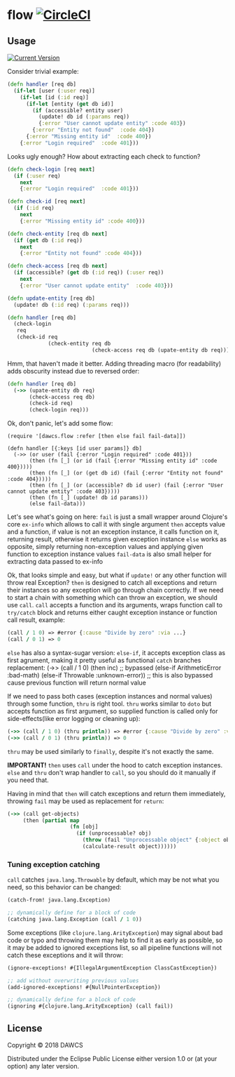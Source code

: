 # flow [![CircleCI](https://circleci.com/gh/dawcs/flow/tree/master.svg?style=svg)](https://circleci.com/gh/dawcs/flow/tree/master)

## Usage

[![Current Version](https://clojars.org/dawcs/flow/latest-version.svg)](https://clojars.org/dawcs/flow)

Consider trivial example:
```clojure
(defn handler [req db]
  (if-let [user (:user req)]
    (if-let [id (:id req)]
      (if-let [entity (get db id)]
        (if (accessible? entity user)
          (update! db id (:params req))
          {:error "User cannot update entity" :code 403})
        {:error "Entity not found"  :code 404})
      {:error "Missing entity id"  :code 400})
    {:error "Login required"  :code 401}))
```
Looks ugly enough? How about extracting each check to function?

```clojure
(defn check-login [req next]
  (if (:user req)
    next
    {:error "Login required"  :code 401}))

(defn check-id [req next]
  (if (:id req)
    next
    {:error "Missing entity id" :code 400}))

(defn check-entity [req db next]
  (if (get db (:id req))
    next
    {:error "Entity not found" :code 404}))

(defn check-access [req db next]
  (if (accessible? (get db (:id req)) (:user req))
    next
    {:error "User cannot update entity"  :code 403}))

(defn update-entity [req db]
  (update! db (:id req) (:params req)))

(defn handler [req db]
  (check-login
   req
   (check-id req
             (check-entity req db
                           (check-access req db (upate-entity db req))))))
```
Hmm, that haven't made it better. Adding threading macro (for readability) adds obscurity instead due to reversed order:
```clojure
(defn handler [req db]
  (->> (upate-entity db req)
       (check-access req db)
       (check-id req)
       (check-login req)))
```
Ok, don't panic, let's add some flow:
```
(require '[dawcs.flow :refer [then else fail fail-data]])

(defn handler [{:keys [id user params]} db]
  (->> (or user (fail {:error "Login required" :code 401}))
       (then (fn [_] (or id (fail {:error "Missing entity id" :code 400}))))
       (then (fn [_] (or (get db id) (fail {:error "Entity not found" :code 404}))))
       (then (fn [_] (or (accessible? db id user) (fail {:error "User cannot update entity" :code 403}))))
       (then (fn [_] (update! db id params)))
       (else fail-data)))
```
Let's see what's going on here:
`fail` is just a small wrapper around Clojure's core `ex-info` which allows to call it with single argument
`then` accepts value and a function, if value is not an exception instance, it calls function on it, returning result, otherwise it returns given exception instance
`else` works as opposite, simply returning non-exception values and applying given function to exception instance values
`fail-data` is also small helper for extracting data passed to ex-info

Ok, that looks simple and easy, but what if `update!` or any other function will throw real Exception?
`then` is designed to catch all exceptions and return their instances so any exception will go through chain correctly.
If we need to start a chain with something which can throw an exception, we should use `call`. `call` accepts a function and its arguments, wraps function call to `try/catch` block and returns either caught exception instance or function call result, example:
```clojure
(call / 1 0) => #error {:cause "Divide by zero" :via ...}
(call / 0 1) => 0
```

`else` has also a syntax-sugar version: `else-if`, it accepts exception class as first agrument, making it pretty useful as functional `catch` branches replacement:
(->> (call / 1 0)
     (then inc) ;; bypassed
     (else-if ArithmeticError :bad-math)
     (else-if Throwable :unknown-error)) ;; this is also bypassed cause previous function will return normal value

If we need to pass both cases (exception instances and normal values) through some function, `thru` is right tool. `thru` works similar to `doto` but accepts function as first argument, so supplied function is called only for side-effects(like error logging or cleaning up):
```clojure
(->> (call / 1 0) (thru println)) => #error {:cause "Divide by zero" :via ...}
(->> (call / 0 1) (thru println)) => 0
```
`thru` may be used similarly to `finally`, despite it's not exactly the same.

**IMPORTANT!** `then` uses `call` under the hood to catch exception instances. `else` and `thru` don't wrap handler to `call`, so you should do it manually if you need that.

Having in mind that `then` will catch exceptions and return them immediately, throwing `fail` may be used as replacement for `return`:
```clojure
(->> (call get-objects)
     (then (partial map
                    (fn [obj]
                      (if (unprocessable? obj)
                        (throw (fail "Unprocessable object" {:object obj}))
                        (calculate-result object))))))

```

### Tuning exception catching

`call` catches `java.lang.Throwable` by default, which may be not what you need, so this behavior can be changed:
```clojure
(catch-from! java.lang.Exception)

;; dynamically define for a block of code
(catching java.lang.Exception (call / 1 0))
```
Some exceptions (like `clojure.lang.ArityException`) may signal about bad code or typo and throwing them may help to find it as early as possible, so it may be added to ignored exceptions list, so all pipeline functions will not catch these exceptions and it will throw:
```clojure
(ignore-exceptions! #{IllegalArgumentException ClassCastException})

;; add without overwriting previous values
(add-ignored-exceptions! #{NullPointerException})

;; dynamically define for a block of code
(ignoring #{clojure.lang.ArityException} (call fail))
```

## License

Copyright © 2018 DAWCS

Distributed under the Eclipse Public License either version 1.0 or (at
your option) any later version.
